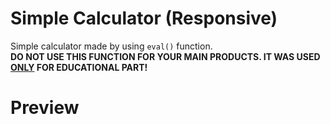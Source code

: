 # Simple Calculator (Responsive)

Simple calculator made by using ```eval()``` function. <br>
<b>DO NOT USE THIS FUNCTION FOR YOUR MAIN PRODUCTS. IT WAS USED <u>ONLY</u> FOR EDUCATIONAL PART!</b>

# Preview


